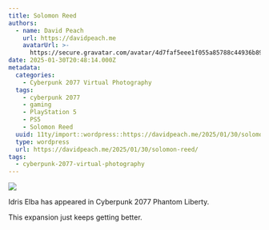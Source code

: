 ```yaml
---
title: Solomon Reed
authors:
  - name: David Peach
    url: https://davidpeach.me
    avatarUrl: >-
      https://secure.gravatar.com/avatar/4d7faf5eee1f055a85788c44936b8995eaab6dfb004e7854ec747ccb272e91ee?s=96&d=mm&r=g
date: 2025-01-30T20:48:14.000Z
metadata:
  categories:
    - Cyberpunk 2077 Virtual Photography
  tags:
    - cyberpunk 2077
    - gaming
    - PlayStation 5
    - PS5
    - Solomon Reed
  uuid: 11ty/import::wordpress::https://davidpeach.me/2025/01/30/solomon-reed/
  type: wordpress
  url: https://davidpeach.me/2025/01/30/solomon-reed/
tags:
  - cyberpunk-2077-virtual-photography
---
```

[![](/assets/wp-173826997394547902298700993-0aOPQhCVKxgC.jpg)](/assets/wp-173826997394547902298700993-0aOPQhCVKxgC.jpg)

Idris Elba has appeared in Cyberpunk 2077 Phantom Liberty.

This expansion just keeps getting better.